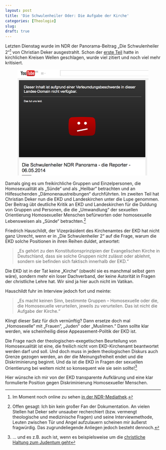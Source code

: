 ```yaml
---
layout: post
title: 'Die Schwulenheiler Oder: Die Aufgabe der Kirche'
categories: [Theologie]
slug: 
draft: true
---
```


Letzten Dienstag wurde im NDR der Panorama-Beitrag „Die Schwulenheiler 2“[^1] von Christian Deker ausgestrahlt. Schon der [erste Teil](http://www.ndr.de/fernsehen/sendungen/panorama_die_reporter/Einsatz-vor-laufender-Kamera,sendung86932.html) hatte in kirchlichen Kreisen Wellen geschlagen, wurde viel zitiert und noch viel mehr kritisiert.

[^1]: Im Moment noch online zu sehen [in der NDR-Mediathek](http://www.ndr.de/fernsehen/sendungen/panorama_die_reporter/Die-Schwulenheiler-2,sendung370984.html).

<figure><img src='/images/schwulenheiler.png' /><figcaption></figcaption></figure>

Damals ging es um freikirchliche Gruppen und Einzelpersonen, die Homosexualität als „Sünde“ und als „Heilbar“ betrachten und an Hilfesuchenden „Dämonenaustreibungen“ durchführten. Im zweiten Teil hat Christian Deker nun die EKD und Landeskirchen unter die Lupe genommen. Der Beitrag übt deutliche Kritik an EKD und Landeskirchen für die Duldung von Gruppen und Personen, die die „Umwandlung“ der sexuellen Orientierung Homosexueller Menschen befürworten oder homosexuelle Lebensweisen als „Sünde“ betrachten.[^2]

[^2]: Offen gesagt: Ich bin kein großer Fan der Dokumentation. An vielen Stellen hat Deker sehr unsauber recherchiert (bzw. vermengt theologische und medizinische Fragen) und seine Interviewmethode, Leuten zwischen Tür und Angel aufzulauern scheinen mir äußerst fragwürdig. Das zugrundeliegende Anliegen jedoch besteht dennoch.

Friedrich Hauschildt, der Vizepräsident des Kirchenamtes der EKD hat nicht ganz Unrecht, wenn er in „Die Schwulenheiler 2“ auf die Frage, warum die EKD solche Positionen in ihren Reihen duldet, antwortet:

> „Es gehört zu den Konstitutionsprinzipien der Evangelischen Kirche in Deutschland, dass sie solche Gruppen nicht zulässt oder ablehnt, sondern sie befinden sich faktisch innerhalb der EKD.“

Die EKD ist in der Tat keine „Kirche“ (obwohl sie es manchmal selbst gern wäre), sondern mehr ein loser Dachverband, der keine Autorität in Fragen der christliche Lehre hat. Wir sind ja hier auch nicht im Vatikan.

Hauschildt fuhr im Interview jedoch fort und meinte:

> „Es macht keinen Sinn, bestimmte Gruppen – Homosexuelle oder die, die Homosexuelle verurteilen, jeweils zu verurteilen. Das ist nicht die Aufgabe der Kirche.“

Klingt dieser Satz für dich vernünftig? Dann ersetze doch mal „Homosexelle“ mit „Frauen“, „Juden“ oder „Muslimen.“ Dann sollte klar werden, wie scheinheilig diese Appeasement-Politik der EKD ist.

Die Frage nach der theologischen-exegetischen Beurteilung von Homosexualität ist eine, die freilich nicht vom EKD-Kirchenamt beantwortet werden darf und soll. Und doch muss in jedem theologischen Diskurs auch Grenze gezogen werden, an der die Meinungsfreiheit endet und die Diskriminierung beginnt. Und da ist die EKD in Fragen der sexuellen Orientierung bei weitem nicht so konsequent wie sie sein sollte![^3]

[^3]: … und es z.B. auch ist, wenn es beispielsweise um die [christliche Haltung zum Judentum geht](http://www.ekd.de/EKD-Texte/christen_juden_2000_c-j3.html)

Hier wünsche ich mir von der EKD transparente Aufklärung und eine klar formulierte Position gegen Diskriminierung Homosexueller Menschen.
